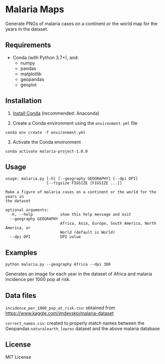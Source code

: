 # Malaria Maps

Generate PNGs of malaria cases on a continent or the world map for the years in the dataset.

## Requirements

- Conda (with Python 3.7+), and:
  - numpy
  - pandas
  - matplotlib
  - geopandas
  - geoplot

## Installation

1. [Install Conda](https://docs.conda.io/projects/conda/en/latest/user-guide/install/index.html) (recommended: Anaconda)

2. Create a Conda environment using the `environment.yml` file

```
conda env create -f environment.yml
```

3. Activate the Conda environment

```
conda activate malaria-project-1.0.0
```

## Usage

```
usage: malaria.py [-h] [--geography GEOGRAPHY] [--dpi DPI]
                  [--figsize FIGSIZE [FIGSIZE ...]]

Make a figure of malaria cases on a continent or the world for the years in
the dataset

optional arguments:
  -h, --help            show this help message and exit
  --geography GEOGRAPHY
                        Africa, Asia, Europe, South America, North America, or
                        World (default is World)
  --dpi DPI             DPI value
```

## Examples

```
python malaria.py --geography Africa --dpi 300
```
Generates an image for each year in the dataset of Africa and malaria incidence per 1000 pop at risk.

<insert example image output here of one year>

## Data files

`incidence_per_1000_pop_at_risk.csv`: obtained from https://www.kaggle.com/imdevskp/malaria-dataset

`correct_names.csv`: created to properly match names between the Geopandas `naturalearth_lowres` dataset and the above malaria database

## License

MIT License
